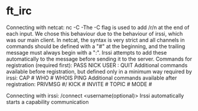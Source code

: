 # ft_irc

Connecting with netcat:
nc -C <target ip> <port number>
-The -C flag is used to add /r/n at the end of each input. We chose this behaviour due to the behaviour of irssi, which was our main client.
In netcat, the syntax is very strict and all channels in commands should be defined with a "#" at the beginning, and the trailing message must always begin with a ":". Irssi attempts to add these automatically to the message before sending it to the server.
Commands for registration (required first):
PASS <server password>
NICK <nickname>
USER <realname> <hostname> <servername> :<username>
QUIT
Additional commands available before registration, but defined only in a minimum way required by irssi:
CAP #<subcommand>
WHO #<channel>
WHOIS <nickname>
PING <origin>
Additional commands available after registration:
PRIVMSG #<channel>/<user>
KICK #<channel> <user>
INVITE #<channel> <user>
TOPIC #<channel>
MODE #<channel> <flags> <parameters>

Connecting with irssi:
/connect <target ip> <port number> <password> <username(optional)>
Irssi automatically starts a capability communication 

